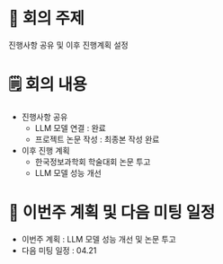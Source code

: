 # 📌 회의 주제
진행사항 공유 및 이후 진행계획 설정 

# 🗒️ 회의 내용
- 진행사항 공유
  - LLM 모델 연결 : 완료
  - 프로젝트 논문 작성 : 최종본 작성 완료
- 이후 진행 계획
  - 한국정보과학회 학술대회 논문 투고
  - LLM 모델 성능 개선
  
# 💭 이번주 계획 및 다음 미팅 일정
- 이번주 계획 : LLM 모델 성능 개선 및 논문 투고  
- 다음 미팅 일정 : 04.21
